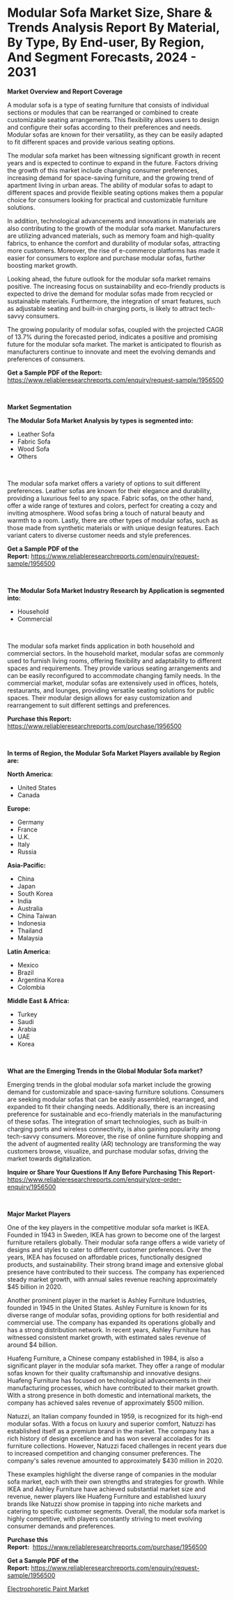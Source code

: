 <p><h1>Modular Sofa Market Size, Share & Trends Analysis Report By Material, By Type, By End-user, By Region, And Segment Forecasts, 2024 - 2031</h1></p><p><strong>Market Overview and Report Coverage</strong></p>
<p><p>A modular sofa is a type of seating furniture that consists of individual sections or modules that can be rearranged or combined to create customizable seating arrangements. This flexibility allows users to design and configure their sofas according to their preferences and needs. Modular sofas are known for their versatility, as they can be easily adapted to fit different spaces and provide various seating options.</p><p>The modular sofa market has been witnessing significant growth in recent years and is expected to continue to expand in the future. Factors driving the growth of this market include changing consumer preferences, increasing demand for space-saving furniture, and the growing trend of apartment living in urban areas. The ability of modular sofas to adapt to different spaces and provide flexible seating options makes them a popular choice for consumers looking for practical and customizable furniture solutions.</p><p>In addition, technological advancements and innovations in materials are also contributing to the growth of the modular sofa market. Manufacturers are utilizing advanced materials, such as memory foam and high-quality fabrics, to enhance the comfort and durability of modular sofas, attracting more customers. Moreover, the rise of e-commerce platforms has made it easier for consumers to explore and purchase modular sofas, further boosting market growth.</p><p>Looking ahead, the future outlook for the modular sofa market remains positive. The increasing focus on sustainability and eco-friendly products is expected to drive the demand for modular sofas made from recycled or sustainable materials. Furthermore, the integration of smart features, such as adjustable seating and built-in charging ports, is likely to attract tech-savvy consumers.</p><p>The growing popularity of modular sofas, coupled with the projected CAGR of 13.7% during the forecasted period, indicates a positive and promising future for the modular sofa market. The market is anticipated to flourish as manufacturers continue to innovate and meet the evolving demands and preferences of consumers.</p></p>
<p><strong>Get a Sample PDF of the Report:</strong> <a href="https://www.reliableresearchreports.com/enquiry/request-sample/1956500">https://www.reliableresearchreports.com/enquiry/request-sample/1956500</a></p>
<p>&nbsp;</p>
<p><strong>Market Segmentation</strong></p>
<p><strong>The Modular Sofa Market Analysis by types is segmented into:</strong></p>
<p><ul><li>Leather Sofa</li><li>Fabric Sofa</li><li>Wood Sofa</li><li>Others</li></ul></p>
<p>&nbsp;</p>
<p><p>The modular sofa market offers a variety of options to suit different preferences. Leather sofas are known for their elegance and durability, providing a luxurious feel to any space. Fabric sofas, on the other hand, offer a wide range of textures and colors, perfect for creating a cozy and inviting atmosphere. Wood sofas bring a touch of natural beauty and warmth to a room. Lastly, there are other types of modular sofas, such as those made from synthetic materials or with unique design features. Each variant caters to diverse customer needs and style preferences.</p></p>
<p><strong>Get a Sample PDF of the Report:</strong>&nbsp;<a href="https://www.reliableresearchreports.com/enquiry/request-sample/1956500">https://www.reliableresearchreports.com/enquiry/request-sample/1956500</a></p>
<p>&nbsp;</p>
<p><strong>The Modular Sofa Market Industry Research by Application is segmented into:</strong></p>
<p><ul><li>Household</li><li>Commercial</li></ul></p>
<p>&nbsp;</p>
<p><p>The modular sofa market finds application in both household and commercial sectors. In the household market, modular sofas are commonly used to furnish living rooms, offering flexibility and adaptability to different spaces and requirements. They provide various seating arrangements and can be easily reconfigured to accommodate changing family needs. In the commercial market, modular sofas are extensively used in offices, hotels, restaurants, and lounges, providing versatile seating solutions for public spaces. Their modular design allows for easy customization and rearrangement to suit different settings and preferences.</p></p>
<p><strong>Purchase this Report:</strong>&nbsp; <a href="https://www.reliableresearchreports.com/purchase/1956500">https://www.reliableresearchreports.com/purchase/1956500</a></p>
<p>&nbsp;</p>
<p><strong>In terms of Region, the Modular Sofa Market Players available by Region are:</strong></p>
<p>
    <p> <strong> North America: </strong>
        <ul>
            <li>United States</li>
            <li>Canada</li>
        </ul>
        </p> 
    <p> <strong> Europe: </strong>
        <ul>
            <li>Germany</li>
            <li>France</li>
            <li>U.K.</li>
            <li>Italy</li>
            <li>Russia</li>
        </ul>
        </p> 
    <p> <strong> Asia-Pacific: </strong>
        <ul>
            <li>China</li>
            <li>Japan</li>
            <li>South Korea</li>
            <li>India</li>
            <li>Australia</li>
            <li>China Taiwan</li>
            <li>Indonesia</li>
            <li>Thailand</li>
            <li>Malaysia</li>
        </ul>
        </p> 
    <p> <strong> Latin America: </strong>
        <ul>
            <li>Mexico</li>
            <li>Brazil</li>
            <li>Argentina Korea</li>
            <li>Colombia</li>
        </ul>
        </p> 
    <p> <strong> Middle East & Africa: </strong>
        <ul>
            <li>Turkey</li>
            <li>Saudi</li>
            <li>Arabia</li>
            <li>UAE</li>
            <li>Korea</li>
        </ul>
    </p>
    </p>
<p>&nbsp;</p>
<p><strong>What are the Emerging Trends in the Global Modular Sofa market?</strong></p>
<p><p>Emerging trends in the global modular sofa market include the growing demand for customizable and space-saving furniture solutions. Consumers are seeking modular sofas that can be easily assembled, rearranged, and expanded to fit their changing needs. Additionally, there is an increasing preference for sustainable and eco-friendly materials in the manufacturing of these sofas. The integration of smart technologies, such as built-in charging ports and wireless connectivity, is also gaining popularity among tech-savvy consumers. Moreover, the rise of online furniture shopping and the advent of augmented reality (AR) technology are transforming the way customers browse, visualize, and purchase modular sofas, driving the market towards digitalization.</p></p>
<p><strong>Inquire or Share Your Questions If Any Before Purchasing This Report</strong>- <a href="https://www.reliableresearchreports.com/enquiry/pre-order-enquiry/1956500">https://www.reliableresearchreports.com/enquiry/pre-order-enquiry/1956500</a></p>
<p>&nbsp;</p>
<p><strong>Major Market Players</strong></p>
<p><p>One of the key players in the competitive modular sofa market is IKEA. Founded in 1943 in Sweden, IKEA has grown to become one of the largest furniture retailers globally. Their modular sofa range offers a wide variety of designs and styles to cater to different customer preferences. Over the years, IKEA has focused on affordable prices, functionally designed products, and sustainability. Their strong brand image and extensive global presence have contributed to their success. The company has experienced steady market growth, with annual sales revenue reaching approximately $45 billion in 2020.</p><p>Another prominent player in the market is Ashley Furniture Industries, founded in 1945 in the United States. Ashley Furniture is known for its diverse range of modular sofas, providing options for both residential and commercial use. The company has expanded its operations globally and has a strong distribution network. In recent years, Ashley Furniture has witnessed consistent market growth, with estimated sales revenue of around $4 billion.</p><p>Huafeng Furniture, a Chinese company established in 1984, is also a significant player in the modular sofa market. They offer a range of modular sofas known for their quality craftsmanship and innovative designs. Huafeng Furniture has focused on technological advancements in their manufacturing processes, which have contributed to their market growth. With a strong presence in both domestic and international markets, the company has achieved sales revenue of approximately $500 million.</p><p>Natuzzi, an Italian company founded in 1959, is recognized for its high-end modular sofas. With a focus on luxury and superior comfort, Natuzzi has established itself as a premium brand in the market. The company has a rich history of design excellence and has won several accolades for its furniture collections. However, Natuzzi faced challenges in recent years due to increased competition and changing consumer preferences. The company's sales revenue amounted to approximately $430 million in 2020.</p><p>These examples highlight the diverse range of companies in the modular sofa market, each with their own strengths and strategies for growth. While IKEA and Ashley Furniture have achieved substantial market size and revenue, newer players like Huafeng Furniture and established luxury brands like Natuzzi show promise in tapping into niche markets and catering to specific customer segments. Overall, the modular sofa market is highly competitive, with players constantly striving to meet evolving consumer demands and preferences.</p></p>
<p><strong>Purchase this Report:</strong>&nbsp;&nbsp;<a href="https://www.reliableresearchreports.com/purchase/1956500">https://www.reliableresearchreports.com/purchase/1956500</a></p>
<p></p>
<p><strong>Get a Sample PDF of the Report:</strong>&nbsp;<a href="https://www.reliableresearchreports.com/enquiry/request-sample/1956500">https://www.reliableresearchreports.com/enquiry/request-sample/1956500</a></p>
<p><p><a href="https://www.linkedin.com/pulse/decoding-electrophoretic-paint-market-deep-dive-latest-trends-se9ne/">Electrophoretic Paint Market</a></p></p>